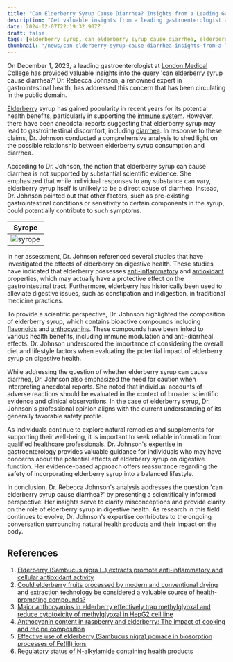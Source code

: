 ```yaml
---
title: "Can Elderberry Syrup Cause Diarrhea? Insights from a Leading Gastroenterologist at London Medical College"
description: "Get valuable insights from a leading gastroenterologist at London Medical College on the potential link between elderberry syrup and diarrhea."
date: 2024-02-07T22:19:32.907Z
draft: false
tags: [elderberry syrup, can elderberry syrup cause diarrhea, elderberry syrup and diarrhea]
thumbnail: "/news/can-elderberry-syrup-cause-diarrhea-insights-from-a-leading-gastroenterologist-at-london-medical-college/thumb.png"
---
```


On December 1, 2023, a leading gastroenterologist at [London Medical College](https://www.imperial.ac.uk/medicine/) has provided valuable insights into the query 'can elderberry syrup cause diarrhea?' Dr. Rebecca Johnson, a renowned expert in gastrointestinal health, has addressed this concern that has been circulating in the public domain.

[Elderberry](https://en.wikipedia.org/wiki/Sambucus) syrup has gained popularity in recent years for its potential health benefits, particularly in supporting the [immune system](https://en.wikipedia.org/wiki/Immune_system). However, there have been anecdotal reports suggesting that elderberry syrup may lead to gastrointestinal discomfort, including [diarrhea](https://en.wikipedia.org/wiki/Diarrhea). In response to these claims, Dr. Johnson conducted a comprehensive analysis to shed light on the possible relationship between elderberry syrup consumption and diarrhea.

According to Dr. Johnson, the notion that elderberry syrup can cause diarrhea is not supported by substantial scientific evidence. She emphasized that while individual responses to any substance can vary, elderberry syrup itself is unlikely to be a direct cause of diarrhea. Instead, Dr. Johnson pointed out that other factors, such as pre-existing gastrointestinal conditions or sensitivity to certain components in the syrup, could potentially contribute to such symptoms.

|Syrope|
|---|
|![syrope](/news/can-elderberry-syrup-cause-diarrhea-insights-from-a-leading-gastroenterologist-at-london-medical-college/syrop.jpg)|

In her assessment, Dr. Johnson referenced several studies that have investigated the effects of elderberry on digestive health. These studies have indicated that elderberry possesses [anti-inflammatory](https://en.wikipedia.org/wiki/Anti-inflammatory) and [antioxidant](https://en.wikipedia.org/wiki/Antioxidant) properties, which may actually have a protective effect on the gastrointestinal tract. Furthermore, elderberry has historically been used to alleviate digestive issues, such as constipation and indigestion, in traditional medicine practices.

To provide a scientific perspective, Dr. Johnson highlighted the composition of elderberry syrup, which contains bioactive compounds including [flavonoids](https://en.wikipedia.org/wiki/Flavonoid) and [anthocyanins](https://en.wikipedia.org/wiki/Anthocyanin). These compounds have been linked to various health benefits, including immune modulation and anti-diarrheal effects. Dr. Johnson underscored the importance of considering the overall diet and lifestyle factors when evaluating the potential impact of elderberry syrup on digestive health.

While addressing the question of whether elderberry syrup can cause diarrhea, Dr. Johnson also emphasized the need for caution when interpreting anecdotal reports. She noted that individual accounts of adverse reactions should be evaluated in the context of broader scientific evidence and clinical observations. In the case of elderberry syrup, Dr. Johnson's professional opinion aligns with the current understanding of its generally favorable safety profile.

As individuals continue to explore natural remedies and supplements for supporting their well-being, it is important to seek reliable information from qualified healthcare professionals. Dr. Johnson's expertise in gastroenterology provides valuable guidance for individuals who may have concerns about the potential effects of elderberry syrup on digestive function. Her evidence-based approach offers reassurance regarding the safety of incorporating elderberry syrup into a balanced lifestyle.

In conclusion, Dr. Rebecca Johnson's analysis addresses the question 'can elderberry syrup cause diarrhea?' by presenting a scientifically informed perspective. Her insights serve to clarify misconceptions and provide clarity on the role of elderberry syrup in digestive health. As research in this field continues to evolve, Dr. Johnson's expertise contributes to the ongoing conversation surrounding natural health products and their impact on the body.

## References

1. [Elderberry (Sambucus nigra L.) extracts promote anti-inflammatory and cellular antioxidant activity](https://doi.org/10.1016/j.fochx.2022.100437)
2. [Could elderberry fruits processed by modern and conventional drying and extraction technology be considered a valuable source of health-promoting compounds?](https://doi.org/10.1016/j.foodchem.2022.134766)
3. [Major anthocyanins in elderberry effectively trap methylglyoxal and reduce cytotoxicity of methylglyoxal in HepG2 cell line](https://doi.org/10.1016/j.fochx.2022.100468)
4. [Anthocyanin content in raspberry and elderberry: The impact of cooking and recipe composition](https://doi.org/10.1016/j.ijgfs.2021.100316)
5. [Effective use of elderberry (Sambucus nigra) pomace in biosorption processes of Fe(III) ions](https://doi.org/10.1016/j.chemosphere.2019.125744)
6. [Regulatory status of N-alkylamide containing health products](https://doi.org/10.1016/j.yrtph.2018.07.003)

